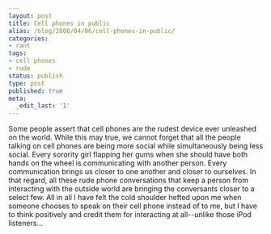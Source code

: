 ```yaml
---
layout: post
title: Cell phones in public
alias: /blog/2008/04/06/cell-phones-in-public/
categories:
- rant
tags:
- cell phones
- rude
status: publish
type: post
published: true
meta:
  _edit_last: '1'
---
```

Some people assert that cell phones are the rudest device ever unleashed on the world. While this may true, we cannot forget that all the people talking on cell phones are being more social while simultaneously being less social. Every sorority girl flapping her gums when she should have both hands on the wheel is communicating with another person. Every communication brings us closer to one another and closer to ourselves. In that regard, all these rude phone conversations that keep a person from interacting with the outside world are bringing the conversants closer to a select few. All in all I have felt the cold shoulder hefted upon me when someone chooses to speak on their cell phone instead of to me, but I have to think positively and credit them for interacting at all--unlike those iPod listeners...
